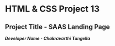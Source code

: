 # HTML & CSS Project 13

## Project Title - SAAS Landing Page

**_Developer Name - Chakravarthi Tangella_**
